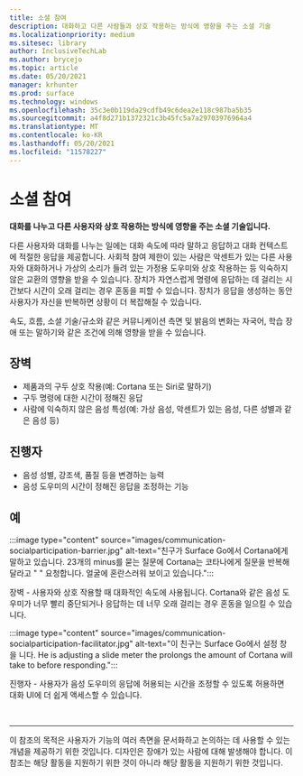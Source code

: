 ```yaml
---
title: 소셜 참여
description: 대화하고 다른 사람들과 상호 작용하는 방식에 영향을 주는 소셜 기술
ms.localizationpriority: medium
ms.sitesec: library
author: InclusiveTechLab
ms.author: brycejo
ms.topic: article
ms.date: 05/20/2021
manager: krhunter
ms.prod: surface
ms.technology: windows
ms.openlocfilehash: 35c3e0b119da29cdfb49c6dea2e118c987ba5b35
ms.sourcegitcommit: a4f8d271b1372321c3b45fc5a7a29703976964a4
ms.translationtype: MT
ms.contentlocale: ko-KR
ms.lasthandoff: 05/20/2021
ms.locfileid: "11578227"
---
```

# <a name="social-participation"></a>소셜 참여

**대화를 나누고 다른 사용자와 상호 작용하는 방식에 영향을 주는 소셜 기술입니다.**

다른 사용자와 대화를 나누는 일에는 대화 속도에 따라 말하고 응답하고 대화 컨텍스트에 적절한 응답을 제공합니다. 사회적 참여 제한이 있는 사람은 악센트가 있는 다른 사용자와 대화하거나 가상의 소리가 들려 있는 가정용 도우미와 상호 작용하는 등 익숙하지 않은 교환의 영향을 받을 수 있습니다. 장치가 자연스럽게 명령에 응답하는 데 걸리는 시간보다 시간이 오래 걸리는 경우 혼동을 피할 수 있습니다. 장치가 응답을 생성하는 동안 사용자가 자신을 반복하면 상황이 더 복잡해질 수 있습니다.

속도, 흐름, 소셜 기술/규소와 같은 커뮤니케이션 측면 및 밝음의 변화는 자국어, 학습 장애 또는 말하기와 같은 조건에 의해 영향을 받을 수 있습니다.

## <a name="barriers"></a>장벽
* 제품과의 구두 상호 작용(예: Cortana 또는 Siri로 말하기)
* 구두 명령에 대한 시간이 정해진 응답
* 사람에 익숙하지 않은 음성 특성(예: 가상 음성, 악센트가 있는 음성, 다른 성별과 같은 음성 등)

## <a name="facilitators"></a>진행자
* 음성 성별, 강조색, 품질 등을 변경하는 능력
* 음성 도우미의 시간이 정해진 응답을 조정하는 기능

## <a name="examples"></a>예

:::image type="content" source="images/communication-socialparticipation-barrier.jpg" alt-text="친구가 Surface Go에서 Cortana에게 말하고 있습니다. 23개의 minus를 묻는 질문에 Cortana는 코타나에게 질문을 반복해달라고 &quot; &quot; 요청합니다. 얼굴에 혼란스러워 보이고 있습니다.":::

장벽 - 사용자와 상호 작용할 때 대화적인 속도에 사용됩니다. Cortana와 같은 음성 도우미가 너무 빨리 중단되거나 응답하는 데 너무 오래 걸리는 경우 혼동을 일으킬 수 있습니다.

:::image type="content" source="images/communication-socialparticipation-facilitator.jpg" alt-text="이 친구는 Surface Go에서 설정 창을 니다. He is adjusting a slide meter the prolongs the amount of Cortana will take to before responding.":::

진행자 - 사용자가 음성 도우미의 응답에 허용되는 시간을 조정할 수 있도록 허용하면 대화 UI에 더 쉽게 액세스할 수 있습니다. 

&nbsp;

[comment]: # (Footer 문)
___
이 참조의 목적은 사용자가 기능의 여러 측면을 문서화하고 논의하는 데 사용할 수 있는 개념을 제공하기 위한 것입니다. 디자인은 장애가 있는 사람에 대해 발생해야 합니다. 이 참조는 해당 활동을 지원하기 위한 것이 아니라 해당 활동을 지원하기 위한 것입니다. 
